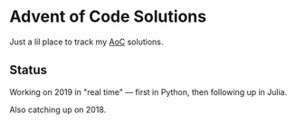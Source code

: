 # Advent of Code Solutions

Just a lil place to track my [AoC](https://adventofcode.com/) solutions.

## Status

Working on 2019 in "real time" — first in Python, then following up in Julia.

Also catching up on 2018.
